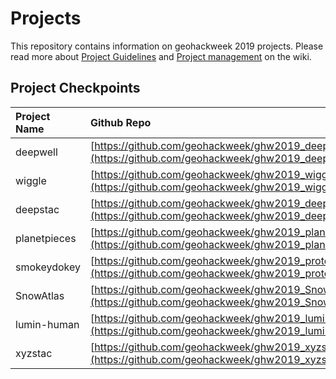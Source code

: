 # Projects
This repository contains information on geohackweek 2019 projects.  Please read more about [Project Guidelines](https://geohackweek.github.io/wiki/project_guidelines.html) and [Project management](https://geohackweek.github.io/wiki/github_project_management.html) on the wiki.  

## Project Checkpoints

|Project Name | Github Repo | slack channel | 
|:--------|:------|:--------|
| deepwell | [https://github.com/geohackweek/ghw2019_deepwell](https://github.com/geohackweek/ghw2019_deepwell) | [#deepwell](https://geohackweek2019.slack.com/messages/CN6DZMC3A) |
| wiggle | [https://github.com/geohackweek/ghw2019_wiggles](https://github.com/geohackweek/ghw2019_wiggles) | [#wiggle](https://geohackweek2019.slack.com/messages/CN75TD4V6) | 
| deepstac | [https://github.com/geohackweek/ghw2019_deepstac](https://github.com/geohackweek/ghw2019_deepstac)| [#deep_stac](https://geohackweek2019.slack.com/messages/CN9UMBS06) |
| planetpieces | [https://github.com/geohackweek/ghw2019_planetpieces](https://github.com/geohackweek/ghw2019_planetpieces) | [#planetpieces](https://geohackweek2019.slack.com/messages/CN6AFEYMN) |
| smokeydokey | [https://github.com/geohackweek/ghw2019_protected](https://github.com/geohackweek/ghw2019_protected) | [#smokeydokey](https://geohackweek2019.slack.com/messages/CN9T73WQ6) |
| SnowAtlas | [https://github.com/geohackweek/ghw2019_SnowAtlas](https://github.com/geohackweek/ghw2019_SnowAtlas) | [#snowatlas](https://geohackweek2019.slack.com/messages/CNBA74PAS) |
| lumin-human | [https://github.com/geohackweek/ghw2019_lumin_human](https://github.com/geohackweek/ghw2019_lumin_human) |  |
| xyzstac | [https://github.com/geohackweek/ghw2019_xyzstac](https://github.com/geohackweek/ghw2019_xyzstac) | [#deepstac](https://geohackweek2019.slack.com/messages/CN9UMBS06) |
